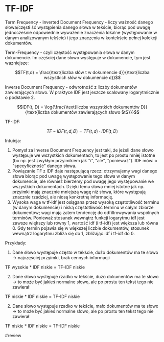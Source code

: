 # TF-IDF

Term Frequency - Inverted Document Frequency - liczy ważność danego słowa/częsti ść wystąpienia danego słowa w tekście, biorąc pod uwagę jednocześnie odpowiednie wyważenie znaczenia lokalne (występowanie w danym analizowanym tekście) i jego znaczenia w kontekście pełnej kolekcji dokumentów.

Term-Frequency - czyli częstość występowania słowa w danym dokumencie. Im częściej dane słowo występuje w dokumencie, tym jest wazniejsze:

$$TF(t,d) = \frac{\text{liczba słów t w dokumencie d}}{\text{liczba wszystkich słów w dokumencie d}}$$

Inverse Document Frequency - odwrotność z liczby dokumentów zawierających słowo. W praktyce IDF jest jeszcze scalowany logarytmicznie o podstawie 2.

$$IDF(t, D) = \log{\frac{\text{liczba wszystkich dokumentów D}}{\text{liczba dokumentów zawierających słowo $t$}}}$$

TF-IDF:

$$ TF-IDF(t, d, D) = TF(t,d) \cdot IDF(t, D)$$

Intuicja:

1. Pomysł za Inverse Document Frequency jest taki, że jeżeli dane słowo występuje we wszystkich dokumentach, to jest po prostu mniej istotne (bo np. jest zwykłym przyimikiem jak "i", "ale", "ponieważ"). IDF mówi o "specyficzność" danego słowa. 
2. Powiązanie TF z IDF daje następującą rzecz: otrzymujemy wagi danego słowa biorąc pod uwagę występowanie tego słowa w danym dokumencie, ale również bierzemy pod uwagę jego występowanie we wszystkich dokumentach. Dzięki temu słowa mniej istotne jak np. przyimki mają znacznie mniejszą wagę niż słowa, które występują znacznie rzadziej, ale niosą konkretną informację.
3. Wysoka waga w tf-idf jest osiągana przez wysoką częstotliwość terminu (w danym dokumencie) i niską częstotliwość terminu w całym zbiorze dokumentów; wagi mają zatem tendencję do odfiltrowywania wspólnych terminów. Ponieważ stosunek wewnątrz funkcji logarytmu idf jest zawsze większy lub równy 1, wartość idf (i tf-idf) jest większa lub równa 0. Gdy termin pojawia się w większej liczbie dokumentów, stosunek wewnątrz logarytmu zbliża się do 1, zbliżając idf i tf-idf do 0.

Przykłady:

1. Dane słowo występuje często w tekście, dużo dokumentów ma te słowo -> najczęściej przyimki, brak cennych informacji

TF wysokie * IDF niskie = TF-IDF niskie

2. Dane słowo występuje rzadko w tekście, dużo dokumentów ma te słowo -> to może być jakieś normalne słowo, ale po prostu ten tekst tego nie zawierał

TF niskie * IDF niskie = TF-IDF niskie

2. Dane słowo występuje rzadko w tekście, mało dokumentów ma te słowo -> to może być jakieś normalne słowo, ale po prostu ten tekst tego nie zawierał

TF niskie * IDF niskie = TF-IDF niskie

#review
